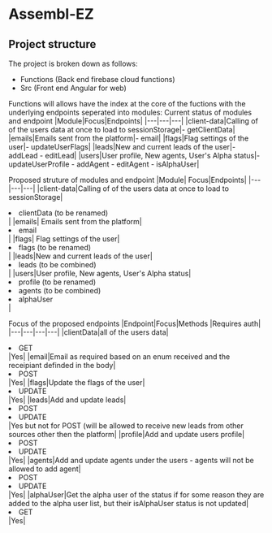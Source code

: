 # Assembl-EZ

## Project structure

The project is broken down as follows:

- Functions (Back end firebase cloud functions)
- Src (Front end Angular for web)

Functions will allows have the index at the core of the fuctions with the underlying endpoints seperated into modules:
Current status of modules and endpoint
|Module|Focus|Endpoints|
|---|---|---|
|client-data|Calling of of the users data at once to load to sessionStorage|- getClientData|
|emails|Emails sent from the platform|- email|
|flags|Flag settings of the user|- updateUserFlags|
|leads|New and current leads of the user|- addLead - editLead|
|users|User profile, New agents, User's Alpha status|- updateUserProfile - addAgent - editAgent - isAlphaUser|

Proposed struture of modules and endpoint
|Module| Focus|Endpoints|
|---|---|---|
|client-data|Calling of of the users data at once to load to sessionStorage|<li>clientData (to be renamed)</li>|
|emails| Emails sent from the platform|<li>email</li>|
|flags| Flag settings of the user|<li>flags (to be renamed)</li>|
|leads|New and current leads of the user|<li>leads (to be combined)</li>|
|users|User profile, New agents, User's Alpha status|<li>profile (to be renamed)</li> <li>agents (to be combined)</li><li>alphaUser</li>|

Focus of the proposed endpoints
|Endpoint|Focus|Methods&nbsp;|Requires auth|
|---|---|---|---|
|clientData|all of the users data|<li>GET</li>|Yes|
|email|Email as required based on an enum received and the receipiant definded in the body|<li>POST</li>|Yes|
|flags|Update the flags of the user|<li>UPDATE</li>|Yes|
|leads|Add and update leads|<li>POST</li><li>UPDATE</li>|Yes but not for POST (will be allowed to receive new leads from other sources other then the platform|
|profile|Add and update users profile|<li>POST</li><li>UPDATE</li>|Yes|
|agents|Add and update agents under the users - agents will not be allowed to add agent|<li>POST</li><li>UPDATE</li>|Yes|
|alphaUser|Get the alpha user of the status if for some reason they are added to the alpha user list, but their isAlphaUser status is not updated|<li>GET</li>|Yes|
